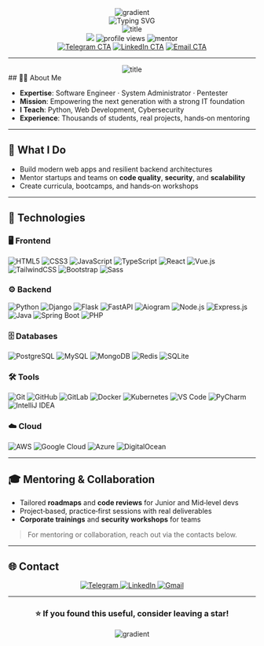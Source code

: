 <!-- Hero Banner -->
<div align="center">
  <img src="https://capsule-render.vercel.app/api?type=rect&color=0:00C4FF,100:7A00FF&height=2" alt="gradient" />
  <br/>
  <img src="https://readme-typing-svg.demolab.com?font=Fira+Code&size=28&pause=1200&duration=2500&color=00C4FF&center=true&vCenter=true&width=900&lines=Hello%2C+I'm+Nodir+%F0%9F%91%8B;IT+Mentor+%C2%B7+Senior+Software+Engineer;Security-minded+Backend+%26+AI+Bots+Developer;Building+with+Python%2C+Django%2C+FastAPI%2C+Aiogram" alt="Typing SVG" />
  <br/>
  <img src="https://capsule-render.vercel.app/api?type=soft&color=0:00C4FF,100:7A00FF&height=90&text=Software%20Engineer%20%7C%20System%20Administrator%20%7C%20Pentester&fontColor=ffffff&fontAlignY=45&fontSize=24&animation=twinkling" alt="title" />
</div>

<div align="center">
  <a href="https://github.com/NodirOdilov"><img src="https://img.shields.io/badge/Follow-@NodirOdilov-00C4FF?style=for-the-badge&logo=github&logoColor=white" /></a>
  <img src="https://komarev.com/ghpvc/?username=NodirOdilov&color=00C4FF&style=for-the-badge" alt="profile views" />
  <img src="https://img.shields.io/badge/Mentor-Available-7A00FF?style=for-the-badge" alt="mentor" />
  <br/>
  <a href="https://t.me/NodirOdilov"><img src="https://img.shields.io/badge/Chat%20on-Telegram-2CA5E0?style=for-the-badge&logo=telegram&logoColor=white" alt="Telegram CTA" /></a>
  <a href="https://www.linkedin.com/in/odilov-nodir"><img src="https://img.shields.io/badge/Connect-LinkedIn-0A66C2?style=for-the-badge&logo=linkedin&logoColor=white" alt="LinkedIn CTA" /></a>
  <a href="mailto:tuproqqalam@gmail.com"><img src="https://img.shields.io/badge/Email-Get%20in%20touch-D14836?style=for-the-badge&logo=gmail&logoColor=white" alt="Email CTA" /></a>
</div>

---
<div align="center">
    <img src="https://capsule-render.vercel.app/api?type=soft&color=0:00C4FF,100:7A00FF&height=90&text=Software%20Engineer%20%7C%20System%20Administrator%20%7C%20Pentester&fontColor=ffffff&fontAlignY=45&fontSize=24&animation=twinkling" alt="title" />
</div>
## 🧑‍💻 About Me

- **Expertise**: Software Engineer · System Administrator · Pentester  
- **Mission**: Empowering the next generation with a strong IT foundation  
- **I Teach**: Python, Web Development, Cybersecurity  
- **Experience**: Thousands of students, real projects, hands‑on mentoring  

---

## 🚀 What I Do

- Build modern web apps and resilient backend architectures
- Mentor startups and teams on **code quality**, **security**, and **scalability**
- Create curricula, bootcamps, and hands‑on workshops

---

## 🧩 Technologies

### 🖥️ Frontend
![HTML5](https://img.shields.io/badge/HTML5-E34F26?style=for-the-badge&logo=html5&logoColor=white)
![CSS3](https://img.shields.io/badge/CSS3-1572B6?style=for-the-badge&logo=css3&logoColor=white)
![JavaScript](https://img.shields.io/badge/JavaScript-F7DF1E?style=for-the-badge&logo=javascript&logoColor=black)
![TypeScript](https://img.shields.io/badge/TypeScript-007ACC?style=for-the-badge&logo=typescript&logoColor=white)
![React](https://img.shields.io/badge/React-20232A?style=for-the-badge&logo=react&logoColor=61DAFB)
![Vue.js](https://img.shields.io/badge/Vue.js-35495E?style=for-the-badge&logo=vuedotjs&logoColor=4FC08D)
![TailwindCSS](https://img.shields.io/badge/Tailwind-38B2AC?style=for-the-badge&logo=tailwind-css&logoColor=white)
![Bootstrap](https://img.shields.io/badge/Bootstrap-563D7C?style=for-the-badge&logo=bootstrap&logoColor=white)
![Sass](https://img.shields.io/badge/Sass-CC6699?style=for-the-badge&logo=sass&logoColor=white)

### ⚙️ Backend
![Python](https://img.shields.io/badge/Python-3776AB?style=for-the-badge&logo=python&logoColor=white)
![Django](https://img.shields.io/badge/Django-092E20?style=for-the-badge&logo=django&logoColor=white)
![Flask](https://img.shields.io/badge/Flask-000000?style=for-the-badge&logo=flask&logoColor=white)
![FastAPI](https://img.shields.io/badge/FastAPI-009688?style=for-the-badge&logo=fastapi&logoColor=white)
![Aiogram](https://img.shields.io/badge/Aiogram-2CA5E0?style=for-the-badge&logo=telegram&logoColor=white)
![Node.js](https://img.shields.io/badge/Node.js-43853D?style=for-the-badge&logo=node.js&logoColor=white)
![Express.js](https://img.shields.io/badge/Express.js-404D59?style=for-the-badge)
![Java](https://img.shields.io/badge/Java-ED8B00?style=for-the-badge&logo=java&logoColor=white)
![Spring Boot](https://img.shields.io/badge/Spring_Boot-6DB33F?style=for-the-badge&logo=spring-boot)
![PHP](https://img.shields.io/badge/PHP-777BB4?style=for-the-badge&logo=php&logoColor=white)

### 🗄️ Databases
![PostgreSQL](https://img.shields.io/badge/PostgreSQL-316192?style=for-the-badge&logo=postgresql&logoColor=white)
![MySQL](https://img.shields.io/badge/MySQL-00000F?style=for-the-badge&logo=mysql&logoColor=white)
![MongoDB](https://img.shields.io/badge/MongoDB-4EA94B?style=for-the-badge&logo=mongodb&logoColor=white)
![Redis](https://img.shields.io/badge/Redis-DC382D?style=for-the-badge&logo=redis&logoColor=white)
![SQLite](https://img.shields.io/badge/SQLite-07405E?style=for-the-badge&logo=sqlite&logoColor=white)

### 🛠️ Tools
![Git](https://img.shields.io/badge/Git-F05032?style=for-the-badge&logo=git&logoColor=white)
![GitHub](https://img.shields.io/badge/GitHub-100000?style=for-the-badge&logo=github&logoColor=white)
![GitLab](https://img.shields.io/badge/GitLab-330F63?style=for-the-badge&logo=gitlab&logoColor=white)
![Docker](https://img.shields.io/badge/Docker-2496ED?style=for-the-badge&logo=docker&logoColor=white)
![Kubernetes](https://img.shields.io/badge/Kubernetes-326ce5?style=for-the-badge&logo=kubernetes&logoColor=white)
![VS Code](https://img.shields.io/badge/VS_Code-0078D4?style=for-the-badge&logo=visual%20studio%20code&logoColor=white)
![PyCharm](https://img.shields.io/badge/PyCharm-21D789?style=for-the-badge&logo=pycharm&logoColor=black)
![IntelliJ IDEA](https://img.shields.io/badge/IntelliJIDEA-000000.svg?style=for-the-badge&logo=intellij-idea&logoColor=white)

### ☁️ Cloud
![AWS](https://img.shields.io/badge/AWS-%23FF9900.svg?style=for-the-badge&logo=amazon-aws&logoColor=white)
![Google Cloud](https://img.shields.io/badge/GoogleCloud-%234285F4.svg?style=for-the-badge&logo=google-cloud&logoColor=white)
![Azure](https://img.shields.io/badge/Azure-%230072C6.svg?style=for-the-badge&logo=microsoftazure&logoColor=white)
![DigitalOcean](https://img.shields.io/badge/DigitalOcean-%230167ff.svg?style=for-the-badge&logo=digitalOcean&logoColor=white)

---

 

## 🎓 Mentoring & Collaboration

- Tailored **roadmaps** and **code reviews** for Junior and Mid‑level devs
- Project‑based, practice‑first sessions with real deliverables
- **Corporate trainings** and **security workshops** for teams

> For mentoring or collaboration, reach out via the contacts below.

---

## 🌐 Contact

<div align="center">
  <a href="https://t.me/NodirOdilov">
    <img src="https://img.shields.io/badge/Telegram-2CA5E0?style=for-the-badge&logo=telegram&logoColor=white" alt="Telegram"/>
  </a>
  <a href="https://www.linkedin.com/in/odilov-nodir">
    <img src="https://img.shields.io/badge/LinkedIn-0077B5?style=for-the-badge&logo=linkedin&logoColor=white" alt="LinkedIn"/>
  </a>
  <a href="mailto:tuproqqalam@gmail.com">
    <img src="https://img.shields.io/badge/Gmail-D14836?style=for-the-badge&logo=gmail&logoColor=white" alt="Gmail"/>
  </a>
</div>

---

<div align="center">
  <h3>⭐ If you found this useful, consider leaving a star!</h3>
  <img src="https://capsule-render.vercel.app/api?type=rect&color=0:7A00FF,100:00C4FF&height=2" alt="gradient" />
</div>

